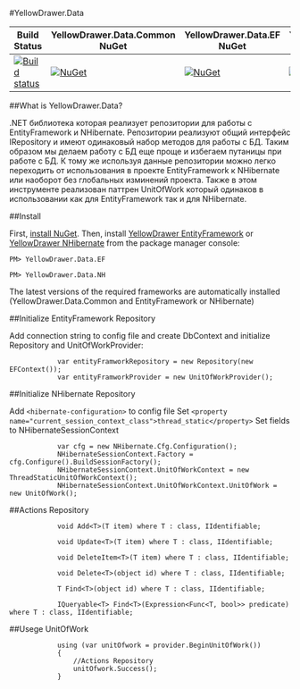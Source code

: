 #YellowDrawer.Data


| Build Status | YellowDrawer.Data.Common NuGet| YellowDrawer.Data.EF  NuGet | YellowDrawer.Data.NH  NuGet |
|---|---|---|---|
| [![Build status](https://ci.appveyor.com/api/projects/status/hrvftvurr85l2lxq?svg=true)](https://ci.appveyor.com/project/AlexeyKharchenko/yellowdrawer-data) | [![NuGet](https://img.shields.io/nuget/v/YellowDrawer.Data.Common.svg)](https://www.nuget.org/packages/YellowDrawer.Data.Common/) | [![NuGet](https://img.shields.io/nuget/v/YellowDrawer.Data.EF.svg)](https://www.nuget.org/packages/YellowDrawer.Data.EF/) | [![NuGet](https://img.shields.io/nuget/v/YellowDrawer.Data.NH.svg)](https://www.nuget.org/packages/YellowDrawer.Data.NH/) |

##What is YellowDrawer.Data?

.NET библиотека которая реализует репозитории для работы с EntityFramework и NHibernate. Репозитории реализуют общий интерфейс IRepository и имеют одинаковый набор методов для работы с БД. Таким образом мы делаем работу с БД еще проще и избегаем путаницы при работе с БД. 
К тому же используя данные репозитории можно легко переходить от использования в проекте EntityFramework к NHibernate или наоборот без глобальных изминений проекта.
Также в этом инструменте реализован паттрен UnitOfWork который одинаков в использовании как для EntityFramework так и для NHibernate.

##Install

First, [install NuGet](http://docs.nuget.org/docs/start-here/installing-nuget). Then, install [YellowDrawer EntityFramework](https://www.nuget.org/packages/YellowDrawer.Data.EF/) or [YellowDrawer NHibernate](https://www.nuget.org/packages/YellowDrawer.Data.NH/) from the package manager console:

```
PM> YellowDrawer.Data.EF
```

```
PM> YellowDrawer.Data.NH
```

The latest versions of the required frameworks are automatically installed (YellowDrawer.Data.Common and EntityFramework or NHibernate)


##Initialize EntityFramework Repository

Add connection string to config file and create DbContext and initialize Repository and UnitOfWorkProvider:

~~~~~~~~~~~~~~~~~~~~~~~~~~~~~~~~~~~~~~~~~~~~~~~~~~~~~~~~~~~~~~~~~~~~~~~~~~~~~~~~
			var entityFramworkRepository = new Repository(new EFContext());
			var entityFramworkProvider = new UnitOfWorkProvider();
~~~~~~~~~~~~~~~~~~~~~~~~~~~~~~~~~~~~~~~~~~~~~~~~~~~~~~~~~~~~~~~~~~~~~~~~~~~~~~~~

##Initialize NHibernate Repository

Add `<hibernate-configuration>` to config file
Set `<property name="current_session_context_class">thread_static</property>`
Set fields to NHibernateSessionContext

~~~~~~~~~~~~~~~~~~~~~~~~~~~~~~~~~~~~~~~~~~~~~~~~~~~~~~~~~~~~~~~~~~~~~~~~~~~~~~~~
			var cfg = new NHibernate.Cfg.Configuration();
            NHibernateSessionContext.Factory = cfg.Configure().BuildSessionFactory();
            NHibernateSessionContext.UnitOfWorkContext = new ThreadStaticUnitOfWorkContext();
            NHibernateSessionContext.UnitOfWorkContext.UnitOfWork = new UnitOfWork();
~~~~~~~~~~~~~~~~~~~~~~~~~~~~~~~~~~~~~~~~~~~~~~~~~~~~~~~~~~~~~~~~~~~~~~~~~~~~~~~~


##Actions Repository

~~~~~~~~~~~~~~~~~~~~~~~~~~~~~~~~~~~~~~~~~~~~~~~~~~~~~~~~~~~~~~~~~~~~~~~~~~~~~~~~
			void Add<T>(T item) where T : class, IIdentifiable;

			void Update<T>(T item) where T : class, IIdentifiable;

			void DeleteItem<T>(T item) where T : class, IIdentifiable;

			void Delete<T>(object id) where T : class, IIdentifiable;

			T Find<T>(object id) where T : class, IIdentifiable;

			IQueryable<T> Find<T>(Expression<Func<T, bool>> predicate) where T : class, IIdentifiable;
~~~~~~~~~~~~~~~~~~~~~~~~~~~~~~~~~~~~~~~~~~~~~~~~~~~~~~~~~~~~~~~~~~~~~~~~~~~~~~~~

##Usege UnitOfWork

~~~~~~~~~~~~~~~~~~~~~~~~~~~~~~~~~~~~~~~~~~~~~~~~~~~~~~~~~~~~~~~~~~~~~~~~~~~~~~~~
			using (var unitOfwork = provider.BeginUnitOfWork())
            {
                //Actions Repository
                unitOfwork.Success();
            }
~~~~~~~~~~~~~~~~~~~~~~~~~~~~~~~~~~~~~~~~~~~~~~~~~~~~~~~~~~~~~~~~~~~~~~~~~~~~~~~~

